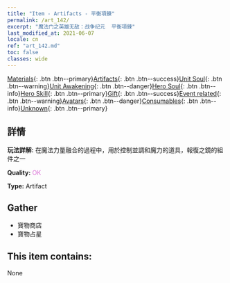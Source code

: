 ```yaml
---
title: "Item - Artifacts - 平衡項鍊"
permalink: /art_142/
excerpt: "魔法门之英雄无敌：战争纪元  平衡項鍊"
last_modified_at: 2021-06-07
locale: cn
ref: "art_142.md"
toc: false
classes: wide
---
```

 [Materials](/ItemsCN/){: .btn .btn--primary}[Artifacts](/ItemsCN/Artifacts/){: .btn .btn--success}[Unit Soul](/ItemsCN/UnitSoul/){: .btn .btn--warning}[Unit Awakening](/ItemsCN/UnitAwakening/){: .btn .btn--danger}[Hero Soul](/ItemsCN/HeroSoul/){: .btn .btn--info}[Hero Skill](/ItemsCN/HeroSkill/){: .btn .btn--primary}[Gift](/ItemsCN/Gift/){: .btn .btn--success}[Event related](/ItemsCN/Events/){: .btn .btn--warning}[Avatars](/ItemsCN/Avatars/){: .btn .btn--danger}[Consumables](/ItemsCN/Consumables/){: .btn .btn--info}[Unknown](/ItemsCN/Unknown/){: .btn .btn--primary}

## 詳情
 **玩法詳解:** 在魔法力量融合的過程中，用於控制並調和魔力的道具，報復之鏡的組件之一

 **Quality:** <span style="color: #DA70D6">OK</span>

 **Type:** Artifact

## Gather

*    寶物商店 
*    寶物占星 

## This item contains:

  None

